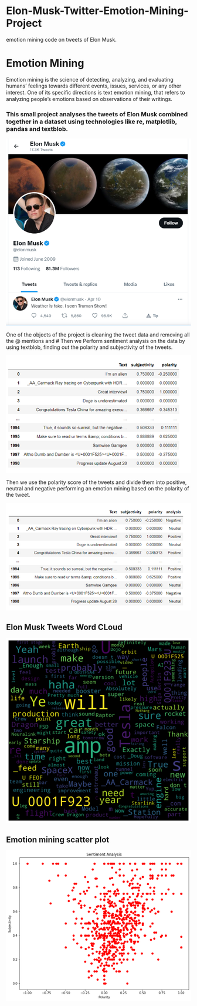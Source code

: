 # Elon-Musk-Twitter-Emotion-Mining-Project
emotion mining code on tweets of Elon Musk.
# Emotion Mining 
Emotion mining is the science of detecting, analyzing, and evaluating humans’ feelings towards different events, issues, services, or any other interest. One of its speciﬁc directions is text emotion mining, that refers to analyzing people’s emotions based on observations of their writings.

### This small project analyses the tweets of Elon Musk combined together in a dataset using technologies like re, matplotlib, pandas and textblob. 

![](images/elon_musk.PNG)

One of the objects of the project is cleaning the tweet data and removing all the @ mentions and # 
Then we Perform sentiment analysis on the data by using textblob, finding out the polarity and subjectivity of the tweets. 

![](images/polar_subjec.PNG)

Then we use the polarity score of the tweets and divide them into positive, neutral and negative performing an emotion mining based on the polarity of the tweet. 

![](images/elon_sentiment_analysis.PNG)

## Elon Musk Tweets Word CLoud 

![](images/elon_musk_word_cloud.png)

## Emotion mining scatter plot

![](images/scatter_plot_elon.png)

